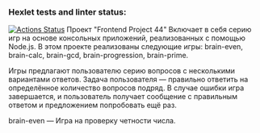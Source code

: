 ### Hexlet tests and linter status:
[![Actions Status](https://github.com/zitraxblade/frontend-project-44/actions/workflows/hexlet-check.yml/badge.svg)](https://github.com/zitraxblade/frontend-project-44/actions)
Проект "Frontend Project 44"
Включает в себя серию игр на основе консольных приложений, реализованных с помощью Node.js. В этом проекте реализованы следующие игры: brain-even, brain-calc, brain-gcd, brain-progression, brain-prime.

Игры предлагают пользователю серию вопросов с несколькими вариантами ответов. Задача пользователя — правильно ответить на определённое количество вопросов подряд. В случае ошибки игра завершается, и пользователь получает сообщение с правильным ответом и предложением попробовать ещё раз.

brain-even — Игра на проверку четности числа.
